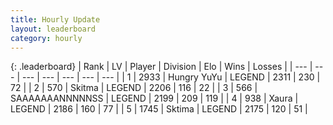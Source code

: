 ```yaml
---
title: Hourly Update
layout: leaderboard
category: hourly
---
```


{: .leaderboard}
| Rank | LV | Player | Division | Elo | Wins | Losses |
| --- | --- | --- | --- | --- | --- | --- |
| <span data-change="0">1</span> | 2933 | <span title="ID: 164871">Hungry YuYu</span> | LEGEND | <span data-change="0">2311</span> | <span data-change="0">230</span> | <span data-change="0">72</span> |
| <span data-change="0">2</span> | 570 | <span title="ID: 402846">Skitma</span> | LEGEND | <span data-change="0">2206</span> | <span data-change="0">116</span> | <span data-change="0">22</span> |
| <span data-change="0">3</span> | 566 | <span title="ID: 174294">SAAAAAAANNNNNSS</span> | LEGEND | <span data-change="0">2199</span> | <span data-change="0">209</span> | <span data-change="0">119</span> |
| <span data-change="0">4</span> | 938 | <span title="ID: 200908">Xaura</span> | LEGEND | <span data-change="0">2186</span> | <span data-change="0">160</span> | <span data-change="0">77</span> |
| <span data-change="1">5</span> | 1745 | <span title="ID: 353063">Sktima</span> | LEGEND | <span data-change="0">2175</span> | <span data-change="0">120</span> | <span data-change="0">51</span> |